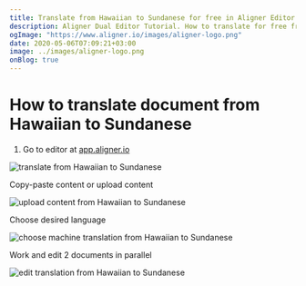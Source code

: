 ```yaml
---
title: Translate from Hawaiian to Sundanese for free in Aligner Editor
description: Aligner Dual Editor Tutorial. How to translate for free from Hawaiian to Sundanese. Aligner is multilingual document management platform. 
ogImage: "https://www.aligner.io/images/aligner-logo.png"
date: 2020-05-06T07:09:21+03:00
image: ../images/aligner-logo.png
onBlog: true
---
```


# How to translate document from Hawaiian to Sundanese

1. Go to editor at [app.aligner.io](https://app.aligner.io "Aligner App web page")

![translate from Hawaiian to Sundanese](../aligner-blank-editor.png "translate from Hawaiian to Sundanese")

Copy-paste content or upload content

![upload content from Hawaiian to Sundanese](../aligner-uploaded-document.png "upload content from Hawaiian to Sundanese")

Choose desired language

![choose machine translation from Hawaiian to Sundanese](../aligner-language-dropdown.png "choose machine translation from Hawaiian to Sundanese")

Work and edit 2 documents in parallel

![edit translation from Hawaiian to Sundanese](../aligner-double-sitded-editor.png "edit translation from Hawaiian to Sundanese")


